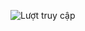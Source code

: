 ![Lượt truy cập](https://hits.seeyoufarm.com/api/count/incr/badge.svg?url=https://github.com/hsdev29032004&count_bg=%2379C83D&title_bg=%23555555&icon=github.svg&icon_color=%23E7E7E7&title=Views&edge_flat=false)
